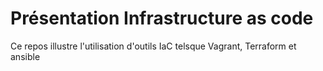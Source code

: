 # Présentation Infrastructure as code
Ce repos illustre l'utilisation d'outils IaC telsque Vagrant, Terraform et ansible